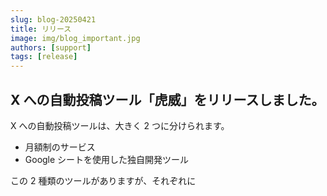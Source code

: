 ```yaml
---
slug: blog-20250421
title: リリース
image: img/blog_important.jpg
authors: [support]
tags: [release]
---
```


## X への自動投稿ツール「虎威」をリリースしました。

X への自動投稿ツールは、大きく 2 つに分けられます。

- 月額制のサービス
- Google シートを使用した独自開発ツール

この 2 種類のツールがありますが、それぞれに
